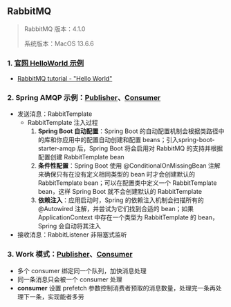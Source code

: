 ## RabbitMQ
> RabbitMQ 版本：4.1.0 
> 
> 系统版本：MacOS 13.6.6 
### 1. [官网 HelloWorld 示例](./src/main/java/club/zhengxiang/coding/rabbitmq/helloworld/)
* [RabbitMQ tutorial - "Hello World"](https://www.rabbitmq.com/tutorials/tutorial-one-java)
### 2. Spring AMQP 示例：[Publisher](./springamqp-publisher)、[Consumer](./springamqp-consumer)
* 发送消息：RabbitTemplate
  * RabbitTemplate 注入过程
    1. **Spring Boot 自动配置**：Spring Boot 的自动配置机制会根据类路径中的库和你应用中的配置自动创建和配置 beans；引入spring-boot-starter-amqp 后，Spring Boot 将会启用对 RabbitMQ 的支持并根据配置创建 RabbitTemplate bean
    2. **条件性配置**：Spring Boot 使用 @ConditionalOnMissingBean 注解来确保只有在没有定义相同类型的 bean 时才会创建默认的 RabbitTemplate bean；可以在配置类中定义一个 RabbitTemplate bean，这样 Spring Boot 就不会创建默认的 RabbitTemplate
    3. **依赖注入**：应用启动时，Spring 的依赖注入机制会扫描所有的 @Autowired 注解，并尝试为它们找到合适的 bean；如果 ApplicationContext 中存在一个类型为 RabbitTemplate 的 bean，Spring 会自动将其注入
* 接收消息：RabbitListener 非阻塞式监听
### 3. Work 模式：[Publisher](./work-publisher)、[Consumer](./work-consumer)
* 多个 consumer 绑定同一个队列，加快消息处理
* 同一条消息只会被一个 consumer 处理
* **consumer** 设置 prefetch 参数控制消费者预取的消息数量，处理完一条再处理下一条，实现能者多劳
